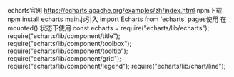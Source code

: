 echarts官网
    https://echarts.apache.org/examples/zh/index.html
    npm下载
        npm install echarts
    main.js引入
        import Echarts from 'echarts'
    pages使用
        在mounted() 状态下使用
            const echarts = require("echarts/lib/echarts");
                    require("echarts/lib/component/title");
                    require("echarts/lib/component/toolbox");
                    require("echarts/lib/component/tooltip");
                    require("echarts/lib/component/grid");
                    require("echarts/lib/component/legend");
                    require("echarts/lib/chart/line");